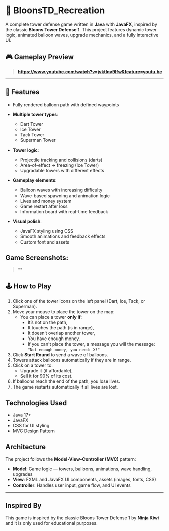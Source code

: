 
# 🎈 BloonsTD_Recreation

A complete tower defense game written in **Java** with **JavaFX**, inspired by the classic **Bloons Tower Defense 1**. This project features dynamic tower logic, animated balloon waves, upgrade mechanics, and a fully interactive UI.




## 🎮 Gameplay Preview

> **https://www.youtube.com/watch?v=jvktlqv9lfw&feature=youtu.be**


---

## 🎯 Features

- Fully rendered balloon path with defined waypoints
  
- **Multiple tower types**:
  - Dart Tower
  - Ice Tower
  - Tack Tower
  - Superman Tower 
    
- **Tower logic**:
  - Projectile tracking and collisions (darts)
  - Area-of-effect -> freezing (Ice Tower)
  - Upgradable towers with different effects
 
- **Gameplay elements**:
  - Balloon waves with increasing difficulty
  - Wave-based spawning and animation logic
  - Lives and money system
  - Game restart after loss
  - Information board with real-time feedback
    
- **Visual polish**:
  - JavaFX styling using CSS
  - Smooth animations and feedback effects
  - Custom font and assets


## Game Screenshots:

> **


## 🕹️ How to Play

1. Click one of the tower icons on the left panel (Dart, Ice, Tack, or Superman).
2. Move your mouse to place the tower on the map:
   - You can place a tower **only if**:
     - It’s not on the path,
     - It touches the path (is in range),
     - It doesn’t overlap another tower,
     - You have enough money.
     - If you can't place the tower, a message you will the message:  
     `"Not enough money, you need: X!"`
3. Click **Start Round** to send a wave of balloons.
4. Towers attack balloons automatically if they are in range.
5. Click on a tower to:
   - Upgrade it (if affordable),
   - Sell it for 90% of its cost.
6. If balloons reach the end of the path, you lose lives.
7. The game restarts automatically if all lives are lost.

## Technologies Used

- Java 17+
- JavaFX
- CSS for UI styling
- MVC Design Pattern

## Architecture

The project follows the **Model-View-Controller (MVC)** pattern:

- **Model**: Game logic — towers, balloons, animations, wave handling, upgrades
- **View**: FXML and JavaFX UI components, assets (images, fonts, CSS)
- **Controller**: Handles user input, game flow, and UI events

---

## Inspired By

This game is inspired by the classic Bloons Tower Defense 1 by **Ninja Kiwi** and it is only used for educational purposes.
